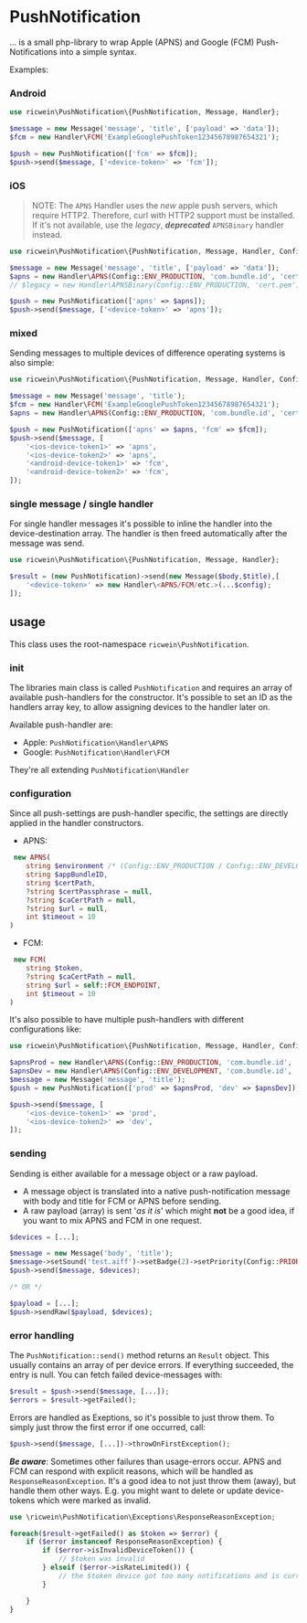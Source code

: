 # PushNotification

... is a small php-library to wrap Apple (APNS) and Google (FCM) Push-Notifications into a simple syntax.

Examples:

### Android

```php
use ricwein\PushNotification\{PushNotification, Message, Handler};

$message = new Message('message', 'title', ['payload' => 'data']);
$fcm = new Handler\FCM('ExampleGooglePushToken12345678987654321');

$push = new PushNotification(['fcm' => $fcm]);
$push->send($message, ['<device-token>' => 'fcm']);
```

### iOS

> NOTE: The `APNS` Handler uses the *new* apple push servers, which require HTTP2. Therefore, curl with HTTP2 support must be installed. If it's not available, use the *legacy*, ***deprecated*** `APNSBinary` handler instead.

```php
use ricwein\PushNotification\{PushNotification, Message, Handler, Config};

$message = new Message('message', 'title', ['payload' => 'data']);
$apns = new Handler\APNS(Config::ENV_PRODUCTION, 'com.bundle.id', 'cert.pem');
// $legacy = new Handler\APNSBinary(Config::ENV_PRODUCTION, 'cert.pem');

$push = new PushNotification(['apns' => $apns]);
$push->send($message, ['<device-token>' => 'apns']);
```

### mixed

Sending messages to multiple devices of difference operating systems is also simple: 

```php
use ricwein\PushNotification\{PushNotification, Message, Handler, Config};

$message = new Message('message', 'title');
$fcm = new Handler\FCM('ExampleGooglePushToken12345678987654321');
$apns = new Handler\APNS(Config::ENV_PRODUCTION, 'com.bundle.id', 'cert.pem');

$push = new PushNotification(['apns' => $apns, 'fcm' => $fcm]);
$push->send($message, [
    '<ios-device-token1>' => 'apns',
    '<ios-device-token2>' => 'apns',
    '<android-device-token1>' => 'fcm',
    '<android-device-token2>' => 'fcm',
]);
```

### single message / single handler

For single handler messages it's possible to inline the handler into the device-destination array. The handler is then freed automatically after the message was send.

```php
use ricwein\PushNotification\{PushNotification, Message, Handler};

$result = (new PushNotification)->send(new Message($body,$title),[
    '<device-token>' => new Handler\<APNS/FCM/etc.>(...$config);
]);
```

## usage

This class uses the root-namespace `ricwein\PushNotification`.

### init

The libraries main class is called `PushNotification` and requires an array of available push-handlers for the constructor. It's possible to set an ID as the handlers array key, to allow assigning devices to the handler later on.

Available push-handler are:

- Apple:   `PushNotification\Handler\APNS`
- Google:  `PushNotification\Handler\FCM`

They're all extending `PushNotification\Handler`

### configuration

Since all push-settings are push-handler specific, the settings are directly applied in the handler constructors.

- APNS:
```php
 new APNS(
    string $environment /* (Config::ENV_PRODUCTION / Config::ENV_DEVELOPMENT / Config::ENV_CUSTOM) */,
    string $appBundleID,
    string $certPath,
    ?string $certPassphrase = null,
    ?string $caCertPath = null,
    ?string $url = null,
    int $timeout = 10
)
 ```

- FCM:
```php
 new FCM(
    string $token,
    ?string $caCertPath = null,
    string $url = self::FCM_ENDPOINT,
    int $timeout = 10
)
 ```

It's also possible to have multiple push-handlers with different configurations like:

```php
use ricwein\PushNotification\{PushNotification, Message, Handler, Config};

$apnsProd = new Handler\APNS(Config::ENV_PRODUCTION, 'com.bundle.id', 'cert.pem');
$apnsDev = new Handler\APNS(Config::ENV_DEVELOPMENT, 'com.bundle.id', 'cert-dev.pem');
$message = new Message('message', 'title');
$push = new PushNotification(['prod' => $apnsProd, 'dev' => $apnsDev]);

$push->send($message, [
    '<ios-device-token1>' => 'prod',
    '<ios-device-token2>' => 'dev',
]);
```

### sending

Sending is either available for a message object or a raw payload.

- A message object is translated into a native push-notification message with body and title for FCM or APNS before sending.
- A raw payload (array) is sent '*as it is*' which might **not** be a good idea, if you want to mix APNS and FCM in one request. 

```php
$devices = [...];

$message = new Message('body', 'title');
$message->setSound('test.aiff')->setBadge(2)->setPriority(Config::PRIORITY_NORMAL);
$push->send($message, $devices);

/* OR */

$payload = [...];
$push->sendRaw($payload, $devices);
```

### error handling

The `PushNotification::send()` method returns an `Result` object. This usually contains an array of per device errors. If everything succeeded, the entry is null. You can fetch failed device-messages with:

```php
$result = $push->send($message, [...]);
$errors = $result->getFailed(); 
```

Errors are handled as Exeptions, so it's possible to just throw them. To simply just throw the first error if one occurred, call:

```php
$push->send($message, [...])->throwOnFirstException();
```

***Be aware***: Sometimes other failures than usage-errors occur. APNS and FCM can respond with explicit reasons, which will be handled as `ResponseReasonException`. It's a good idea to not just throw them (away), but handle them other ways. E.g. you might want to delete or update device-tokens which were marked as invalid.

```php
use \ricwein\PushNotification\Exceptions\ResponseReasonException;

foreach($result->getFailed() as $token => $error) {
    if ($error instanceof ResponseReasonException) {
        if ($error->isInvalidDeviceToken()) {
            // $token was invalid
        } elseif ($error->isRateLimited()) {
            // the $token device got too many notifications and is currently rate-limited => better wait some time before sending again.
        }       

    }
}
```
